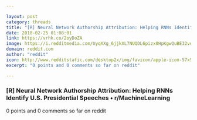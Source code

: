 ```yaml
---

layout: post
category: threads
title: "[R] Neural Network Authorship Attribution: Helping RNNs Identify U.S. Presidential Speeches"
date: 2018-02-25 01:08:01
link: https://vrhk.co/2oyDoZA
image: https://i.redditmedia.com/UyqXXg_6jjkXL7NUQDL6pizx0HpKgwQuBE32vdCX_lg.jpg?w=320&s=6cbdaeb4139b99225aa8d3be0aeb79c4
domain: reddit.com
author: "reddit"
icon: http://www.redditstatic.com/desktop2x/img/favicon/apple-icon-57x57.png
excerpt: "0 points and 0 comments so far on reddit"

---
```


### [R] Neural Network Authorship Attribution: Helping RNNs Identify U.S. Presidential Speeches • r/MachineLearning

0 points and 0 comments so far on reddit